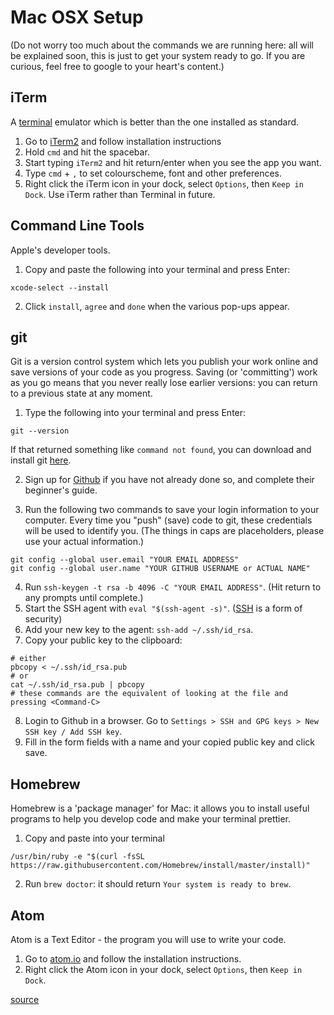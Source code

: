 # Mac OSX Setup
(Do not worry too much about the commands we are running here: all will be explained soon, this is just to get your system ready to go. If you are curious, feel free to google to your heart's content.)

## iTerm
A [terminal](https://techterms.com/definition/terminal) emulator which is better than the one installed as standard.
1. Go to [iTerm2](https://www.iterm2.com/downloads.html) and follow installation instructions
1. Hold `cmd` and hit the spacebar.
1. Start typing `iTerm2` and hit return/enter when you see the app you want.
1. Type `cmd` + `,` to set colourscheme, font and other preferences.
1. Right click the iTerm icon in your dock, select `Options`, then `Keep in Dock`.
Use iTerm rather than Terminal in future.

## Command Line Tools
Apple's developer tools.
1. Copy and paste the following into your terminal and press Enter:

  `xcode-select --install`

2. Click `install`, `agree` and `done` when the various pop-ups appear.

## git
Git is a version control system which lets you publish your work online and save
versions of your code as you progress. Saving (or 'committing') work as you go
means that you never really lose earlier versions: you can return to a previous
state at any moment.
1. Type the following into your terminal and press Enter:

  ```
  git --version
  ```
  If that returned something like `command not found`, you can download and install
  git [here](https://git-scm.com/download/mac).
  
2. Sign up for [Github](https://github.com/) if you have not already done so, and complete their beginner's guide.

3. Run the following two commands to save your login information to your computer. Every time you "push" (save) code to git, these credentials will be used to identify you.
(The things in caps are placeholders, please use your actual information.)

  ```
  git config --global user.email "YOUR EMAIL ADDRESS"
  git config --global user.name "YOUR GITHUB USERNAME or ACTUAL NAME"
  ```

4. Run `ssh-keygen -t rsa -b 4096 -C "YOUR EMAIL ADDRESS"`. (Hit return to any prompts until complete.)
5. Start the SSH agent with `eval "$(ssh-agent -s)"`. ([SSH](https://www.digitalocean.com/community/tutorials/ssh-essentials-working-with-ssh-servers-clients-and-keys) is a form of security)
6. Add your new key to the agent: `ssh-add ~/.ssh/id_rsa`.
7. Copy your public key to the clipboard:

  ```
  # either
  pbcopy < ~/.ssh/id_rsa.pub
  # or
  cat ~/.ssh/id_rsa.pub | pbcopy
  # these commands are the equivalent of looking at the file and pressing <Command-C>
  ```

8. Login to Github in a browser. Go to `Settings > SSH and GPG keys > New SSH key / Add SSH key`.
9. Fill in the form fields with a name and your copied public key and click save.

## Homebrew
Homebrew is a 'package manager' for Mac: it allows you to install useful programs
to help you develop code and make your terminal prettier.
1. Copy and paste into your terminal

  ```
  /usr/bin/ruby -e "$(curl -fsSL https://raw.githubusercontent.com/Homebrew/install/master/install)"
  ```

2. Run `brew doctor`: it should return `Your system is ready to brew`.

## Atom
Atom is a Text Editor - the program you will use to write your code.
1. Go to [atom.io](https://atom.io/) and follow the installation instructions.
1. Right click the Atom icon in your dock, select `Options`, then `Keep in Dock`.


[source](https://www.moncefbelyamani.com/how-to-install-xcode-homebrew-git-rvm-ruby-on-mac/)

